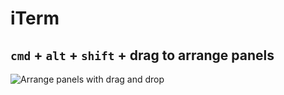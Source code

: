 # iTerm

## `cmd` + `alt` + `shift` + drag to arrange panels

<img src="http://rawgit.com/caiogondim/knowledge/master/apps/img/iterm/drag-drop-arrange-panels.gif" alt="Arrange panels with drag and drop">
